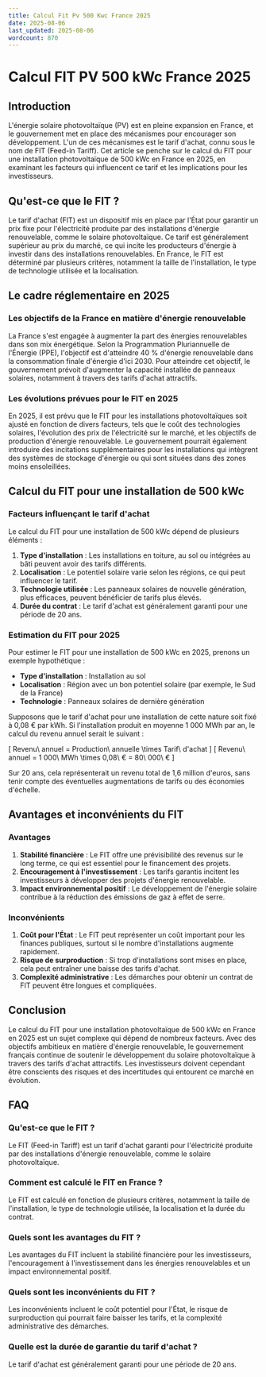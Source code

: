 ```yaml
---
title: Calcul Fit Pv 500 Kwc France 2025
date: 2025-08-06
last_updated: 2025-08-06
wordcount: 870
---
```


# Calcul FIT PV 500 kWc France 2025

## Introduction

L'énergie solaire photovoltaïque (PV) est en pleine expansion en France, et le gouvernement met en place des mécanismes pour encourager son développement. L'un de ces mécanismes est le tarif d'achat, connu sous le nom de FIT (Feed-in Tariff). Cet article se penche sur le calcul du FIT pour une installation photovoltaïque de 500 kWc en France en 2025, en examinant les facteurs qui influencent ce tarif et les implications pour les investisseurs.

## Qu'est-ce que le FIT ?

Le tarif d'achat (FIT) est un dispositif mis en place par l'État pour garantir un prix fixe pour l'électricité produite par des installations d'énergie renouvelable, comme le solaire photovoltaïque. Ce tarif est généralement supérieur au prix du marché, ce qui incite les producteurs d'énergie à investir dans des installations renouvelables. En France, le FIT est déterminé par plusieurs critères, notamment la taille de l'installation, le type de technologie utilisée et la localisation.

## Le cadre réglementaire en 2025

### Les objectifs de la France en matière d'énergie renouvelable

La France s'est engagée à augmenter la part des énergies renouvelables dans son mix énergétique. Selon la Programmation Pluriannuelle de l'Énergie (PPE), l'objectif est d'atteindre 40 % d'énergie renouvelable dans la consommation finale d'énergie d'ici 2030. Pour atteindre cet objectif, le gouvernement prévoit d'augmenter la capacité installée de panneaux solaires, notamment à travers des tarifs d'achat attractifs.

### Les évolutions prévues pour le FIT en 2025

En 2025, il est prévu que le FIT pour les installations photovoltaïques soit ajusté en fonction de divers facteurs, tels que le coût des technologies solaires, l'évolution des prix de l'électricité sur le marché, et les objectifs de production d'énergie renouvelable. Le gouvernement pourrait également introduire des incitations supplémentaires pour les installations qui intègrent des systèmes de stockage d'énergie ou qui sont situées dans des zones moins ensoleillées.

## Calcul du FIT pour une installation de 500 kWc

### Facteurs influençant le tarif d'achat

Le calcul du FIT pour une installation de 500 kWc dépend de plusieurs éléments :

1. **Type d'installation** : Les installations en toiture, au sol ou intégrées au bâti peuvent avoir des tarifs différents.
2. **Localisation** : Le potentiel solaire varie selon les régions, ce qui peut influencer le tarif.
3. **Technologie utilisée** : Les panneaux solaires de nouvelle génération, plus efficaces, peuvent bénéficier de tarifs plus élevés.
4. **Durée du contrat** : Le tarif d'achat est généralement garanti pour une période de 20 ans.

### Estimation du FIT pour 2025

Pour estimer le FIT pour une installation de 500 kWc en 2025, prenons un exemple hypothétique :

- **Type d'installation** : Installation au sol
- **Localisation** : Région avec un bon potentiel solaire (par exemple, le Sud de la France)
- **Technologie** : Panneaux solaires de dernière génération

Supposons que le tarif d'achat pour une installation de cette nature soit fixé à 0,08 € par kWh. Si l'installation produit en moyenne 1 000 MWh par an, le calcul du revenu annuel serait le suivant :

\[
Revenu\ annuel = Production\ annuelle \times Tarif\ d'achat
\]
\[
Revenu\ annuel = 1 000\ MWh \times 0,08\ € = 80\ 000\ €
\]

Sur 20 ans, cela représenterait un revenu total de 1,6 million d'euros, sans tenir compte des éventuelles augmentations de tarifs ou des économies d'échelle.

## Avantages et inconvénients du FIT

### Avantages

1. **Stabilité financière** : Le FIT offre une prévisibilité des revenus sur le long terme, ce qui est essentiel pour le financement des projets.
2. **Encouragement à l'investissement** : Les tarifs garantis incitent les investisseurs à développer des projets d'énergie renouvelable.
3. **Impact environnemental positif** : Le développement de l'énergie solaire contribue à la réduction des émissions de gaz à effet de serre.

### Inconvénients

1. **Coût pour l'État** : Le FIT peut représenter un coût important pour les finances publiques, surtout si le nombre d'installations augmente rapidement.
2. **Risque de surproduction** : Si trop d'installations sont mises en place, cela peut entraîner une baisse des tarifs d'achat.
3. **Complexité administrative** : Les démarches pour obtenir un contrat de FIT peuvent être longues et compliquées.

## Conclusion

Le calcul du FIT pour une installation photovoltaïque de 500 kWc en France en 2025 est un sujet complexe qui dépend de nombreux facteurs. Avec des objectifs ambitieux en matière d'énergie renouvelable, le gouvernement français continue de soutenir le développement du solaire photovoltaïque à travers des tarifs d'achat attractifs. Les investisseurs doivent cependant être conscients des risques et des incertitudes qui entourent ce marché en évolution.

## FAQ

### Qu'est-ce que le FIT ?

Le FIT (Feed-in Tariff) est un tarif d'achat garanti pour l'électricité produite par des installations d'énergie renouvelable, comme le solaire photovoltaïque.

### Comment est calculé le FIT en France ?

Le FIT est calculé en fonction de plusieurs critères, notamment la taille de l'installation, le type de technologie utilisée, la localisation et la durée du contrat.

### Quels sont les avantages du FIT ?

Les avantages du FIT incluent la stabilité financière pour les investisseurs, l'encouragement à l'investissement dans les énergies renouvelables et un impact environnemental positif.

### Quels sont les inconvénients du FIT ?

Les inconvénients incluent le coût potentiel pour l'État, le risque de surproduction qui pourrait faire baisser les tarifs, et la complexité administrative des démarches.

### Quelle est la durée de garantie du tarif d'achat ?

Le tarif d'achat est généralement garanti pour une période de 20 ans.